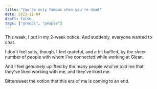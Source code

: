 ```yaml
---
title: "You're only famous when you're dead"
date: 2023-11-04
draft: false
tags: ["groups", "people"]
---
```

This week, I put in my 2-week notice. And suddenly, everyone wanted to chat.

I don't feel salty, though. I feel grateful, and a bit baffled, by the sheer number of people with whom I've connected while working at Glean.

And I feel genuinely uplifted by the many people who've told me that they've liked working with me, and they've liked me.

Bittersweet the notion that this era of me is coming to an end.